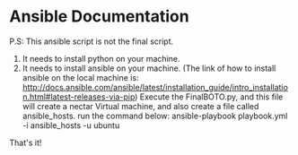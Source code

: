 # Ansible Documentation
P.S: This ansible script is not the final script.

1. It needs to install python on your machine.
2. It needs to install ansible on your machine.
(The link of how to install ansible on the local machine is: http://docs.ansible.com/ansible/latest/installation_guide/intro_installation.html#latest-releases-via-pip)
Execute the FinalBOTO.py, and this file will create a nectar Virtual machine, and also create a file called ansible_hosts.
run the command below:
     ansible-playbook playbook.yml -i ansible_hosts -u ubuntu
     
That's it!
